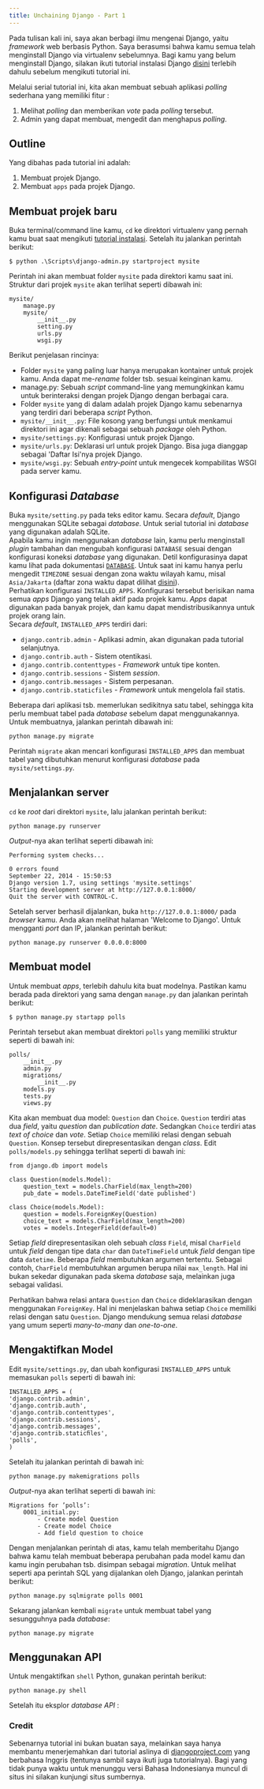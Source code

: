 ```yaml
---
title: Unchaining Django - Part 1
---
```


Pada tulisan kali ini, saya akan berbagi ilmu mengenai Django, yaitu *framework* web berbasis Python. Saya berasumsi bahwa kamu semua telah menginstall Django via virtualenv sebelumnya. Bagi kamu yang belum menginstall Django, silakan ikuti tutorial instalasi Django [disini](http://ambercat.rahmanda.net/django/instalasi-django/) terlebih dahulu sebelum mengikuti tutorial ini.  

Melalui serial tutorial ini, kita akan membuat sebuah aplikasi *polling* sederhana yang memiliki fitur :  
1. Melihat *polling* dan memberikan *vote* pada *polling* tersebut.  
2. Admin yang dapat membuat, mengedit dan menghapus *polling*.  

## Outline
Yang dibahas pada tutorial ini adalah:  
1. Membuat projek Django.  
2. Membuat `apps` pada projek Django.  

## Membuat projek baru
Buka terminal/command line kamu, `cd` ke direktori virtualenv yang pernah kamu buat saat mengikuti [tutorial instalasi](http://ambercat.rahmanda.net/django/instalasi-django/). Setelah itu jalankan perintah berikut:  

```
$ python .\Scripts\django-admin.py startproject mysite
```  

Perintah ini akan membuat folder `mysite` pada direktori kamu saat ini. Struktur dari projek `mysite` akan terlihat seperti dibawah ini:  
```
mysite/
	manage.py
	mysite/
		__init__.py
		setting.py
		urls.py
		wsgi.py
```  
Berikut penjelasan rincinya:  

*	Folder `mysite` yang paling luar hanya merupakan kontainer untuk projek kamu. Anda dapat me-*rename* folder tsb. sesuai keinginan kamu.  
*	manage.py: Sebuah *script* command-line yang memungkinkan kamu untuk berinteraksi dengan projek Django dengan berbagai cara.  
*	Folder `mysite` yang di dalam adalah projek Django kamu sebenarnya yang terdiri dari beberapa *script* Python.  
*	`mysite/__init__.py`: File kosong yang berfungsi untuk menkamui direktori ini agar dikenali sebagai sebuah *package* oleh Python.  
*	`mysite/settings.py`: Konfigurasi untuk projek Django.  
*	`mysite/urls.py`: Deklarasi url untuk projek Django. Bisa juga dianggap sebagai 'Daftar Isi'nya projek Django.  
*	`mysite/wsgi.py`: Sebuah *entry-point* untuk mengecek kompabilitas WSGI pada server kamu.

## Konfigurasi *Database*
Buka `mysite/setting.py` pada teks editor kamu. Secara *default*, Django menggunakan SQLite sebagai *database*. Untuk serial tutorial ini *database* yang digunakan adalah SQLite.  
Apabila kamu ingin menggunakan *database* lain, kamu perlu menginstall *plugin* tambahan dan mengubah konfigurasi `DATABASE` sesuai dengan konfigurasi koneksi *database* yang digunakan. Detil konfigurasinya dapat kamu lihat pada dokumentasi [`DATABASE`](https://docs.djangoproject.com/en/1.7/ref/settings/#std:setting-DATABASES). Untuk saat ini kamu hanya perlu mengedit `TIMEZONE` sesuai dengan zona waktu wilayah kamu, misal
`Asia/Jakarta` (daftar zona waktu dapat dilihat [disini](http://en.wikipedia.org/wiki/List_of_tz_database_time_zones)).  
Perhatikan konfigurasi `INSTALLED_APPS`. Konfigurasi tersebut berisikan nama semua *apps* Django yang telah aktif pada projek kamu. *Apps* dapat digunakan pada banyak projek, dan kamu dapat mendistribusikannya untuk projek orang lain.  
Secara *default*, `INSTALLED_APPS` terdiri dari:  

* `django.contrib.admin` - Aplikasi admin, akan digunakan pada tutorial selanjutnya.  
* `django.contrib.auth` - Sistem otentikasi.  
* `django.contrib.contenttypes` - *Framework* untuk tipe konten.  
* `django.contrib.sessions` - Sistem *session*.  
* `django.contrib.messages` - Sistem perpesanan.  
* `django.contrib.staticfiles` - *Framework* untuk mengelola fail statis.  

Beberapa dari aplikasi tsb. memerlukan sedikitnya satu tabel, sehingga kita perlu membuat tabel pada *database* sebelum dapat menggunakannya. Untuk membuatnya, jalankan perintah dibawah ini:  

```
python manage.py migrate
```  

Perintah `migrate` akan mencari konfigurasi `INSTALLED_APPS` dan membuat tabel yang dibutuhkan menurut konfigurasi *database* pada `mysite/settings.py`.  

## Menjalankan server  
`cd` ke *root* dari direktori `mysite`, lalu jalankan perintah berikut:

```
python manage.py runserver
```  

*Output*-nya akan terlihat seperti dibawah ini:  

```
Performing system checks...

0 errors found
September 22, 2014 - 15:50:53
Django version 1.7, using settings 'mysite.settings'
Starting development server at http://127.0.0.1:8000/
Quit the server with CONTROL-C.
```

Setelah server berhasil dijalankan, buka `http://127.0.0.1:8000/` pada *browser* kamu. Anda akan melihat halaman 'Welcome to Django'. Untuk mengganti *port* dan IP, jalankan perintah berikut:  

```
python manage.py runserver 0.0.0.0:8000
```

## Membuat model  
Untuk membuat *apps*, terlebih dahulu kita buat modelnya. Pastikan kamu berada pada direktori yang sama dengan `manage.py` dan jalankan perintah berikut:  

```
$ python manage.py startapp polls
```  

Perintah tersebut akan membuat direktori `polls` yang memiliki struktur seperti di bawah ini:  

```
polls/
	__init__.py
	admin.py
	migrations/
		__init__.py
	models.py
	tests.py
	views.py
```  

Kita akan membuat dua model: `Question` dan `Choice`. `Question` terdiri atas dua *field*, yaitu *question* dan *publication date*. Sedangkan `Choice` terdiri atas *text of choice* dan *vote*. Setiap `Choice` memiliki relasi dengan sebuah `Question`. Konsep tersebut direpresentasikan dengan *class*. Edit `polls/models.py` sehingga terlihat seperti di bawah ini:  

```
from django.db import models

class Question(models.Model): 
	question_text = models.CharField(max_length=200) 
	pub_date = models.DateTimeField('date published')

class Choice(models.Model): 
	question = models.ForeignKey(Question) 
	choice_text = models.CharField(max_length=200) 
	votes = models.IntegerField(default=0) 
```  

Setiap *field* direpresentasikan oleh sebuah *class* `Field`, misal `CharField` untuk *field* dengan tipe data `char` dan `DateTimeField` untuk *field* dengan tipe data `datetime`.  Beberapa *field* membutuhkan argumen tertentu. Sebagai contoh, `CharField` membutuhkan argumen berupa nilai `max_length`. Hal ini bukan sekedar digunakan pada skema *database* saja, melainkan juga sebagai validasi.  

Perhatikan bahwa relasi antara `Question` dan `Choice` dideklarasikan dengan menggunakan `ForeignKey`. Hal ini menjelaskan bahwa setiap `Choice` memiliki relasi dengan satu `Question`. Django mendukung semua relasi *database* yang umum seperti *many-to-many* dan *one-to-one*.  

## Mengaktifkan Model  

Edit `mysite/settings.py`, dan ubah konfigurasi `INSTALLED_APPS` untuk memasukan `polls` seperti di bawah ini:  

```
INSTALLED_APPS = ( 
'django.contrib.admin', 
'django.contrib.auth', 
'django.contrib.contenttypes',
'django.contrib.sessions', 
'django.contrib.messages', 
'django.contrib.staticﬁles', 
'polls', 
)
```  

Setelah itu jalankan perintah di bawah ini:  

```
python manage.py makemigrations polls
```  

*Output*-nya akan terlihat seperti di bawah ini:  

```
Migrations for ’polls’:
	0001_initial.py:
		- Create model Question
		- Create model Choice
		- Add field question to choice
```  

Dengan menjalankan perintah di atas, kamu telah memberitahu Django bahwa kamu telah membuat beberapa perubahan pada model kamu dan kamu ingin perubahan tsb. disimpan sebagai *migration*. Untuk melihat seperti apa perintah SQL yang dijalankan oleh Django, jalankan perintah berikut:  

```  
python manage.py sqlmigrate polls 0001
```  

Sekarang jalankan kembali `migrate` untuk membuat tabel yang sesungguhnya pada *database*:  

```
python manage.py migrate
```  

## Menggunakan API
Untuk mengaktifkan `shell` Python, gunakan perintah berikut:  

```
python manage.py shell
```  

Setelah itu eksplor *database API* :

### Credit

Sebenarnya tutorial ini bukan buatan saya, melainkan saya hanya membantu menerjemahkan dari tutorial aslinya di [djangoproject.com](http://djangoproject.com) yang berbahasa Inggris (tentunya sambil saya ikuti juga tutorialnya). Bagi yang tidak punya waktu untuk menunggu versi Bahasa Indonesianya muncul di situs ini silakan kunjungi situs sumbernya.
